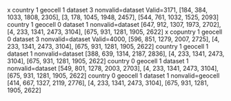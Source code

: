x country 1 geocell 1 dataset 3 nonvalid=dataset Valid=3171, [184, 384, 1033, 1808, 2305], [3, 178, 1045, 1948, 2457], [544, 761, 1032, 1525, 2093]
country 1 geocell 0 dataset 1 nonvalid=dataset [647, 912, 1307, 1973, 2702], [4, 233, 1341, 2473, 3104], [675, 931, 1281, 1905, 2622]
x copuntry 1 geocell 0 dataset 3 nonvalid=dataset Valid=4000, [596, 851, 1279, 2007, 2725], [4, 233, 1341, 2473, 3104], [675, 931, 1281, 1905, 2622]
country 1 geocell 1 dataset 1 nonvalid=dataset [388, 639, 1314, 2187, 2836], [4, 233, 1341, 2473, 3104], [675, 931, 1281, 1905, 2622]
country 0 geocell 1 dataset 1 nonvalid=dataset [549, 801, 1278, 2003, 2703], [4, 233, 1341, 2473, 3104], [675, 931, 1281, 1905, 2622]
country 0 geocell 1 dataset 1 nonvalid=geocell [414, 667, 1327, 2119, 2776], [4, 233, 1341, 2473, 3104], [675, 931, 1281, 1905, 2622]